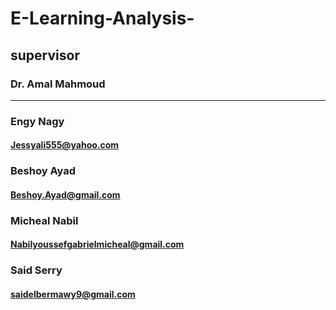 # E-Learning-Analysis-

## supervisor

### Dr. Amal Mahmoud

---

### Engy Nagy

#### Jessyali555@yahoo.com

### Beshoy Ayad

#### Beshoy.Ayad@gmail.com

### Micheal Nabil

#### Nabilyoussefgabrielmicheal@gmail.com

### Said Serry

#### saidelbermawy9@gmail.com
